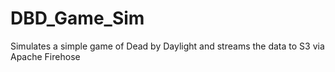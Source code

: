 # DBD_Game_Sim
Simulates a simple game of Dead by Daylight and streams the data to S3 via Apache Firehose
